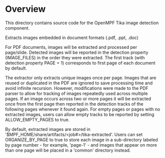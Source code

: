 # Overview

This directory contains source code for the OpenMPF Tika image detection component.

Extracts images embedded in document formats (.pdf, .ppt, .doc)

For PDF documents, images will be extracted and processed per
page/slide. Detected images will be reported in the detection property
(IMAGE_FILES) in the order they were extracted. The first track (with
detection property PAGE = 1) corresponds to first page of each document by
default.

The extractor only extracts unique images once per page.
Images that are reused or duplicated in the PDF are ignored to save processing
time and avoid infinite recursion. However, modifications were made to the PDF
parser to allow for tracking of images repeatedly used across multiple pages.
If an image occurs across two or more pages it will be extracted once from the
first page then reported in the detection tracks of the following pages whenever
it found again. For empty pages or pages with no extracted images,
users can allow empty tracks to be reported by setting ALLOW_EMPTY_PAGES to true.

By default, extracted images are stored in '$MPF_HOME/share/artifacts/<job#>/tika-extracted'.
Users can set ORGANIZE_BY_PAGE to true to store each image in a sub-directory labeled by
page number - for example, 'page-1' - and images that appear on more than one page will be
placed in a 'common' directory instead.
